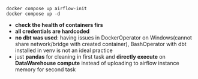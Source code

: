 `docker compose up airflow-init`
<br>
`docker compose up -d
`

- **check the health of containers firs**
- **all credentials are hardcoded**
- **no dbt was used**: having issues in DockerOperator on Windows(cannot share network/bridge with created container),
  BashOperator with dbt installed in venv is not an
  ideal practice
- just **pandas** for cleaning in first task and **directly execute** on **DataWarehouse compute** instead of uploading
  to airflow
  instance
  memory for second task
